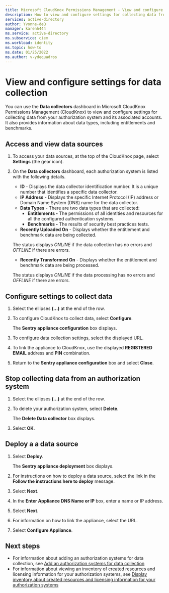 ```yaml
---
title: Microsoft CloudKnox Permissions Management - View and configure settings for data collection from your authorization system
description: How to view and configure settings for collecting data from your authorization system in Microsoft CloudKnox Permissions Management.
services: active-directory
author: Yvonne-deQ
manager: karenh444
ms.service: active-directory
ms.subservice: ciem
ms.workload: identity
ms.topic: how-to
ms.date: 01/25/2022
ms.author: v-ydequadros
---
```


# View and configure settings for data collection 

You can use the **Data collectors** dashboard in Microsoft CloudKnox Permissions Management (CloudKnox) to view and configure settings for collecting data from your authorization system and its associated accounts. It also provides information about data types, including entitlements and benchmarks.

## Access and view data sources

1. To access your data sources, at the top of the CloudKnox page, select **Settings** (the gear icon).

2. On the **Data collectors** dashboard, each authorization system is listed with the following details.

     - **ID** - Displays the data collector identification number. It is a unique number that identifies a specific data collector.
     - **IP Address** - Displays the specific Internet Protocol (IP) address or Domain Name System (DNS) name for the data collector.
     - **Data Types** - There are two data types that are collected:
         - **Entitlements -** The permissions of all identities and resources for all the configured authentication systems.
         - **Benchmarks -** The results of security best practices tests.
     - **Recently Uploaded On** - Displays whether the entitlement and benchmark data are being collected. 

     The status displays *ONLINE* if the data collection has no errors and *OFFLINE* if there are errors.
     - **Recently Transformed On** - Displays whether the entitlement and benchmark data are being processed.

      The status displays *ONLINE* if the data processing has no errors and *OFFLINE* if there are errors.

## Configure settings to collect data

1. Select the ellipses **(...)** at the end of the row.
1. To configure CloudKnox to collect data, select **Configure**.
     
     The **Sentry appliance configuration** box displays.

1. To configure data collection settings, select the displayed URL.
1. To link the appliance to CloudKnox, use the displayed **REGISTERED EMAIL** address and **PIN** combination.
1. Return to the **Sentry appliance configuration** box and select **Close**.

## Stop collecting data from an authorization system   

1. Select the ellipses **(...)** at the end of the row.
1. To delete your authorization system, select **Delete**. 

    The **Delete Data collector** box displays.

1. Select **OK**. 


## Deploy a a data source

1. Select **Deploy**.

    The **Sentry appliance deployment** box displays.

1. For instructions on how to deploy a data source, select the link in the **Follow the instructions here to deploy** message.

4. Select **Next**.
5. In the **Enter Appliance DNS Name or IP** box, enter a name or IP address.
6. Select **Next**.
7. For information on how to link the appliance, select the URL.
8. Select **Configure Appliance**.


## Next steps

- For information about adding an authorization systems for data collection, see [Add an authorization systems for data collection](cloudknox-product-data-add-authorization-system.md)
- For information about viewing an inventory of created resources and licensing information for your authorization systems, see [Display inventory about created resources and licensing information for your authorization systems](cloudknox-product-data-inventory.md)